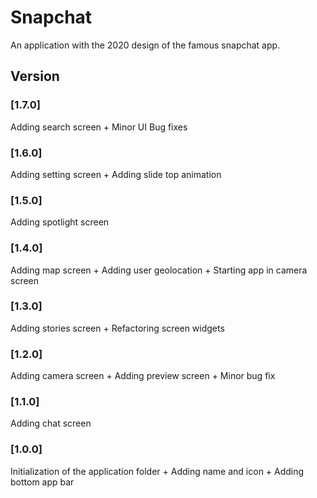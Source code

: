 # Snapchat
An application with the 2020 design of the famous snapchat app.

## Version
### [1.7.0] 
Adding search screen + Minor UI Bug fixes

### [1.6.0] 
Adding setting screen + Adding slide top animation

### [1.5.0] 
Adding spotlight screen

### [1.4.0] 
Adding map screen + Adding user geolocation + Starting app in camera screen

### [1.3.0] 
Adding stories screen + Refactoring screen widgets

### [1.2.0] 
Adding camera screen + Adding preview screen + Minor bug fix

### [1.1.0] 
Adding chat screen

### [1.0.0] 
Initialization of the application folder + Adding name and icon + Adding bottom app bar